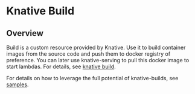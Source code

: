 # Knative Build

## Overview

Build is a custom resource provided by Knative. Use it to build container images from the source code and push them to docker registry of preference. You can later use knative-serving to pull this docker image to start lambdas. For details, see [knative build](https://github.com/knative/build/blob/master/README-old.md).

For details on how to leverage the full potential of knative-builds, see [samples](https://github.com/knative/build/tree/master/test).
